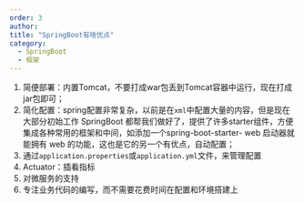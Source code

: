 ```yaml
---
order: 3
author: 
title: "SpringBoot有啥优点"
category:
  - SpringBoot
  - 框架
---
```


1. 简便部署：内置Tomcat，不要打成war包丢到Tomcat容器中运行，现在打成jar包即可；
2. 简化配置：spring配置非常复杂，以前是在`xml`中配置大量的内容，但是现在大部分初始工作 SpringBoot 都帮我们做好了，提供了许多starter组件，方便集成各种常用的框架和中间，如添加一个spring-boot-starter- web 启动器就能拥有 web 的功能，这也是它的另一个有优点，自动配置；
3. 通过`application.properties`或`application.yml`文件，来管理配置
4. Actuator：插看指标
5. 对微服务的支持
6. 专注业务代码的编写，而不需要花费时间在配置和环境搭建上